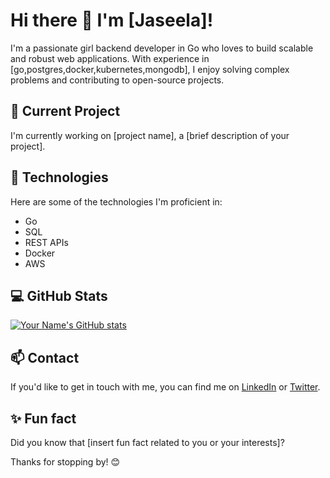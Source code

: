 # Hi there 👋 I'm [Jaseela]!

I'm a passionate girl backend developer in Go who loves to build scalable and robust web applications. With experience in [go,postgres,docker,kubernetes,mongodb], I enjoy solving complex problems and contributing to open-source projects.

## 🔭 Current Project

I'm currently working on [project name], a [brief description of your project].

## 🌱 Technologies

Here are some of the technologies I'm proficient in:

- Go
- SQL
- REST APIs
- Docker
- AWS

## 💻 GitHub Stats

[![Your Name's GitHub stats](https://github-readme-stats.vercel.app/api?username=yourusername&show_icons=true&theme=radical)](https://github.com/yourusername/github-readme-stats)

## 📫 Contact

If you'd like to get in touch with me, you can find me on [LinkedIn](https://www.linkedin.com/in/yourname) or [Twitter](https://twitter.com/yourhandle).

## ✨ Fun fact

Did you know that [insert fun fact related to you or your interests]?

Thanks for stopping by! 😊
